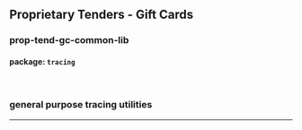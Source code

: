 ## Proprietary Tenders - Gift Cards
### prop-tend-gc-common-lib
#### package: `tracing`
<br/>


### general purpose tracing utilities
---
<br>